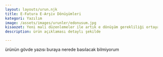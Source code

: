 ```yaml
---
layout: layouts/urun.njk
title: E-Fatura E-Arşiv Dönüşümleri
kategori: Yazılım
image: /assets/images/urunler/edonusum.jpg
kisaozet: Yeni mali düzenlemeler ile artık e dönüşüm gerekliliği ortaya çıktı. Dönüşümde işinizi kolaylaştıracak altyapımız hazır.
description: ürün açıklaması detaylı şekilde

---
```


ürünün gövde yazısı buraya nerede basılacak bilmiyorum